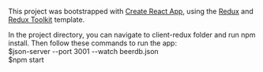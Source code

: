 This project was bootstrapped with [Create React App](https://github.com/facebook/create-react-app), using the [Redux](https://redux.js.org/) and [Redux Toolkit](https://redux-toolkit.js.org/) template.

In the project directory, you can navigate to client-redux folder and run npm install.
Then follow these commands to run the app:<br/>
$json-server --port 3001 --watch beerdb.json <br/>
$npm start
